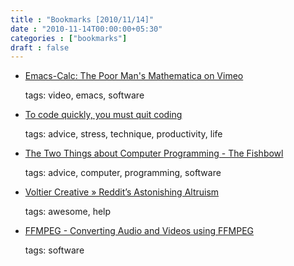 ```yaml
---
title : "Bookmarks [2010/11/14]"
date : "2010-11-14T00:00:00+05:30"
categories : ["bookmarks"]
draft : false
---
```


-   [Emacs-Calc: The Poor Man's Mathematica on Vimeo](http://vimeo.com/14742598)

    tags: video, emacs, software

<!--listend-->

-   [To code quickly, you must quit coding](http://www.whattofix.com/blog/archives/2010/11/to-code-quickly.php)

    tags: advice, stress, technique, productivity, life

<!--listend-->

-   [The Two Things about Computer Programming - The Fishbowl](http://fishbowl.pastiche.org/2007/04/15/the_two_things_about_computer_programming/)

    tags: advice, computer, programming, software

<!--listend-->

-   [Voltier Creative » Reddit’s Astonishing Altruism](http://voltier.com/2010/11/12/reddits-astonishin-altruism/)

    tags: awesome, help

<!--listend-->

-   [FFMPEG - Converting Audio and Videos using FFMPEG](http://www.hiteshagrawal.com/ffmpeg/converting-audiovideos-using-ffmpeg)

    tags: software
